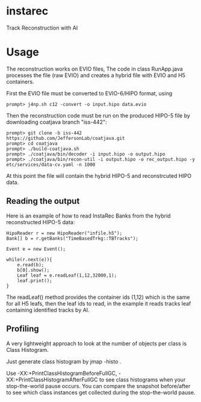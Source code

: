 # instarec
Track Reconstruction with AI

# Usage

The reconstruction works on EVIO files, The code in class RunApp.java processes the file (raw EVIO) and creates a hybrid file with EVIO and H5 containers.

First the EVIO file must be converted to EVIO-6/HIPO format, using

```
prompt> j4np.sh c12 -convert -o input.hipo data.evio
```

Then the reconstruction code must be run on the produced HIPO-5 file by downloading coatjava branch "iss-442":

```
prompt> git clone -b iss-442 https://github.com/JeffersonLab/coatjava.git
prompt> cd coatjava
prompt> ./build-coatjava.sh
prompt> ./coatjava/bin/decoder -i input.hipo -o output.hipo
prompt> ./coatjava/bin/recon-util -i output.hipo -o rec_output.hipo -y etc/services/data-cv.yaml -n 1000
```

At this point the file will contain the hybrid HIPO-5 and reconstrcuted HIPO data.

## Reading the output

Here is an example of how to read InstaRec Banks from the hybrid reconstructed HIPO-5 data:

```
HipoReader r = new HipoReader("infile.h5");
Bank[] b = r.getBanks("TimeBasedTrkg::TBTracks");

Event e = new Event();

while(r.next(e)){
    e.read(b);
    b[0].show();
    Leaf leaf = e.readLeaf(1,12,32000,1);
    leaf.print();
}
```

The readLeaf() method provides the container ids (1,12) which is the same for all H5 leafs, then the leaf ids to read, in the example it reads tracks leaf containing identified tracks by AI.

## Profiling

A very lightweight approach to look at the number of objects per class is Class Histogram.

Just generate class histogram by jmap -histo <PID>.

Use -XX:+PrintClassHistogramBeforeFullGC, -XX:+PrintClassHistogramAfterFullGC to see class histograms when your stop-the-world pause occurs. You can compare the snapshot before/after to see which class instances get collected during the stop-the-world pause.

